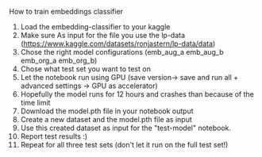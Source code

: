 How to train embeddings classifier

1. Load the embedding-classifier to your kaggle
2. Make sure As input for the file you use the lp-data (https://www.kaggle.com/datasets/ronjastern/lp-data/data)
3. Chose the right model configurations (emb_aug_a emb_aug_b emb_org_a emb_org_b)
4. Chose what test set you want to test on 
5. Let the notebook run using GPU (save version-> save and run all + advanced settings -> GPU as accelerator)
6. Hopefully the model runs for 12 hours and crashes than because of the time limit 
7. Download the model.pth file in your notebook output 
8. Create a new dataset and the model.pth file as input 
9. Use this created dataset as input for the "test-model" notebook. 
10. Report test results :)
11. Repeat for all three test sets (don't let it run on the full test set!)